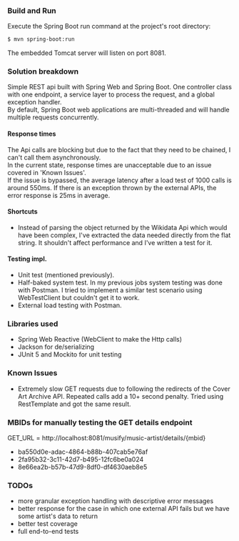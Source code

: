 ### Build and Run
Execute the Spring Boot run command at the project's root directory:
``` Bash
$ mvn spring-boot:run
```
The embedded Tomcat server will listen on port 8081.
### Solution breakdown
Simple REST api built with Spring Web and Spring Boot. One controller class with one endpoint, a service layer to process the request, and a global exception handler.  
By default, Spring Boot web applications are multi-threaded and will handle multiple requests concurrently.
#### Response times
The Api calls are blocking but due to the fact that they need to be chained, I can't call them asynchronously.  
In the current state, response times are unacceptable due to an issue covered in 'Known Issues'.  
If the issue is bypassed, the average latency after a load test of 1000 calls is around 550ms. If there is an exception thrown by the external APIs, the error response is 25ms in average.
#### Shortcuts
* Instead of parsing the object returned by the Wikidata Api which would have been complex, I've extracted the data needed directly from the flat string. It shouldn't affect performance and I've written a test for it.
#### Testing impl.
* Unit test (mentioned previously).
* Half-baked system test. In my previous jobs system testing was done with Postman. I tried to implement a similar test scenario using WebTestClient but couldn't get it to work.
* External load testing with Postman.
### Libraries used
* Spring Web Reactive (WebClient to make the Http calls)
* Jackson for de/serializing
* JUnit 5 and Mockito for unit testing
### Known Issues
* Extremely slow GET requests due to following the redirects of the Cover Art Archive API. Repeated calls add a 10+ second penalty. Tried using RestTemplate and got the same result.
### MBIDs for manually testing the GET details endpoint
GET_URL = http://localhost:8081/musify/music-artist/details/{mbid}
* ba550d0e-adac-4864-b88b-407cab5e76af
* 2fa95b32-3c11-42d7-b495-12fc6be0a024
* 8e66ea2b-b57b-47d9-8df0-df4630aeb8e5
### TODOs
* more granular exception handling with descriptive error messages
* better response for the case in which one external API fails but we have some artist's data to return
* better test coverage
* full end-to-end tests
